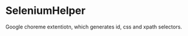 SeleniumHelper
==============

Google choreme extentiotn, which generates id, css and xpath selectors.
